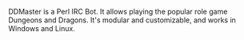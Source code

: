 DDMaster is a Perl IRC Bot. It allows playing the popular role game Dungeons and Dragons. It's modular and customizable, and works in Windows and Linux.
